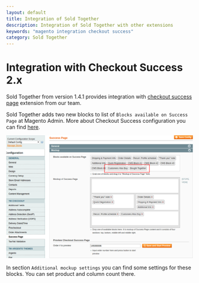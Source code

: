 ```yaml
---
layout: default
title: Integration of Sold Together
description: Integration of Sold Together with other extensions
keywords: "magento integration checkout success"
category: Sold Together
---
```


# Integration with Checkout Success 2.x

Sold Together from version 1.4.1 provides integration with
[checkout success page](../../checkout-success/) extension from our team.

Sold Together adds two new blocks to list of `Blocks available on Success Page`
at Magento Admin. More about Checkout Success configuration you can find
[here](../../checkout-success/backend/).

![Checkout Success blocks](/images/m1/extensions/soldtogether/integration/blocks.png)

In section `Additional mockup settings` you can find some settings for these
blocks. You can set product and column count there.
